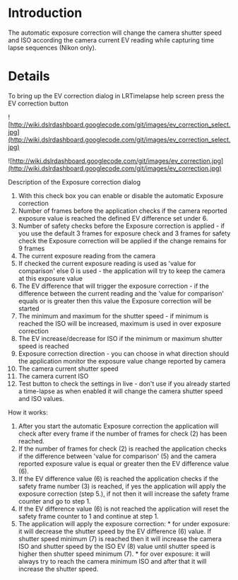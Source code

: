# Introduction #

The automatic exposure correction will change the camera shutter speed and ISO according the camera current EV reading while capturing time lapse sequences (Nikon only).


# Details #

To bring up the EV correction dialog in LRTimelapse help screen press the EV correction button

![http://wiki.dslrdashboard.googlecode.com/git/images/ev_correction_select.jpg](http://wiki.dslrdashboard.googlecode.com/git/images/ev_correction_select.jpg)


![http://wiki.dslrdashboard.googlecode.com/git/images/ev_correction.jpg](http://wiki.dslrdashboard.googlecode.com/git/images/ev_correction.jpg)

Description of the Exposure correction dialog
  1. With this check box you can enable or disable the automatic Exposure correction
  1. Number of frames before the application checks if the camera reported exposure value is reached the defined EV difference set under 6.
  1. Number of safety checks before the Exposure correction is applied - if you use the default 3 frames for exposure check and 3 frames for safety check the Exposure correction will be applied if the change remains for 9 frames
  1. The current exposure reading from the camera
  1. If checked the current exposure reading is used as 'value for comparison' else 0 is used - the application will try to keep the camera at this exposure value
  1. The EV difference that will trigger the exposure correction - if the difference between the current reading and the 'value for comparison' equals or is greater then this value the Exposure correction will be started
  1. The minimum and maximum for the shutter speed - if minimum is reached the ISO will be increased, maximum is used in over exposure correction
  1. The EV increase/decrease for ISO if the minimum or maximum shutter speed is reached
  1. Exposure correction direction - you can choose in what direction should the application monitor the exposure value change reported by camera
  1. The camera current shutter speed
  1. The camera current ISO
  1. Test button to check the settings in live - don't use if you already started a time-lapse as when enabled it will change the camera shutter speed and ISO values.

How it works:
  1. After you start the automatic Exposure correction the application will check after every frame if the number of frames for check (2) has been reached.
  1. If the number of frames for check (2) is reached the application checks if the difference between 'value for comparison' (5) and the camera reported exposure value is equal or greater then the EV difference value (6).
  1. If the EV difference value (6) is reached the application checks if the safety frame number (3) is reached, if yes the application will apply the exposure correction (step 5.), if not then it will increase the safety frame counter and go to step 1.
  1. If the EV difference value (6) is not reached the application will reset the safety frame counter to 1 and continue at step 1.
  1. The application will apply the exposure correction:
    * for under exposure: it will decrease the shutter speed by the EV difference (6) value. If shutter speed minimum (7) is reached then it will increase the camera ISO and shutter speed by the ISO EV (8) value until shutter speed is higher then shutter speed minimum (7).
    * for over exposure: it will always try to reach the camera minimum ISO and after that it will increase the shutter speed.
